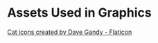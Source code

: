 # Assets Used in Graphics

<a href="https://www.flaticon.com/free-icons/cat" title="cat icons">Cat icons created by Dave Gandy - Flaticon</a>
